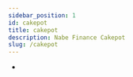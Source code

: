 ```yaml
---
sidebar_position: 1
id: cakepot
title: cakepot
description: Nabe Finance Cakepot
slug: /cakepot
---
```


-
